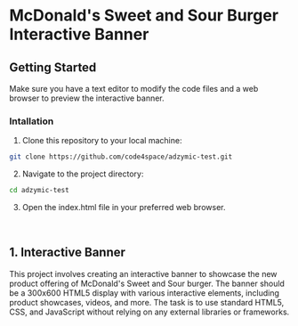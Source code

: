 # McDonald's Sweet and Sour Burger Interactive Banner

## Getting Started

Make sure you have a text editor to modify the code files and a web browser to preview the interactive banner.

### Intallation

1. Clone this repository to your local machine:

```bash
git clone https://github.com/code4space/adzymic-test.git
```

2. Navigate to the project directory:

```bash
cd adzymic-test
```

3. Open the index.html file in your preferred web browser.

&nbsp;

## 1. Interactive Banner

This project involves creating an interactive banner to showcase the new product offering of McDonald's Sweet and Sour burger. The banner should be a 300x600 HTML5 display with various interactive elements, including product showcases, videos, and more. The task is to use standard HTML5, CSS, and JavaScript without relying on any external libraries or frameworks.


